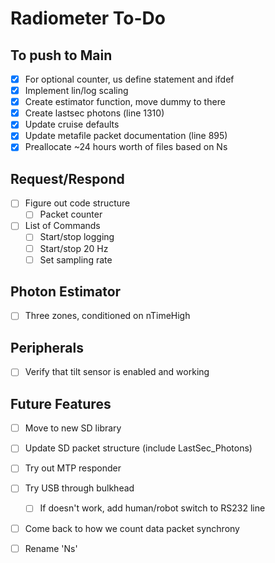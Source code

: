 # Radiometer To-Do

## To push to Main

- [x] For optional counter, us define statement and ifdef
- [x] Implement lin/log scaling
- [x] Create estimator function, move dummy to there
- [x] Create lastsec photons (line 1310)
- [x] Update cruise defaults
- [x] Update metafile packet documentation (line 895)
- [x] Preallocate ~24 hours worth of files based on Ns

## Request/Respond

- [ ] Figure out code structure
  - [ ] Packet counter
- [ ] List of Commands
  - [ ] Start/stop logging
  - [ ] Start/stop 20 Hz
  - [ ] Set sampling rate

## Photon Estimator

- [ ] Three zones, conditioned on nTimeHigh

## Peripherals

- [ ] Verify that tilt sensor is enabled and working

## Future Features

- [ ] Move to new SD library
- [ ] Update SD packet structure (include LastSec_Photons)
- [ ] Try out MTP responder
- [ ] Try USB through bulkhead
  - [ ] If doesn't work, add human/robot switch to RS232 line
- [ ] Come back to how we count data packet synchrony
- [ ] Rename 'Ns'
  